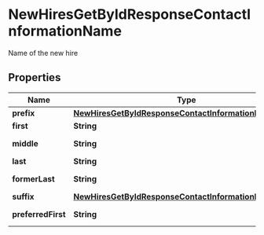 

# NewHiresGetByIdResponseContactInformationName

Name of the new hire

## Properties

| Name | Type | Description | Notes |
|------------ | ------------- | ------------- | -------------|
|**prefix** | [**NewHiresGetByIdResponseContactInformationNamePrefix**](NewHiresGetByIdResponseContactInformationNamePrefix.md) |  |  [optional] |
|**first** | **String** | First name |  [optional] |
|**middle** | **String** | Middle name |  [optional] |
|**last** | **String** | Last name |  [optional] |
|**formerLast** | **String** | Former last name |  [optional] |
|**suffix** | [**NewHiresGetByIdResponseContactInformationNameSuffix**](NewHiresGetByIdResponseContactInformationNameSuffix.md) |  |  [optional] |
|**preferredFirst** | **String** | Preferred first name |  [optional] |



